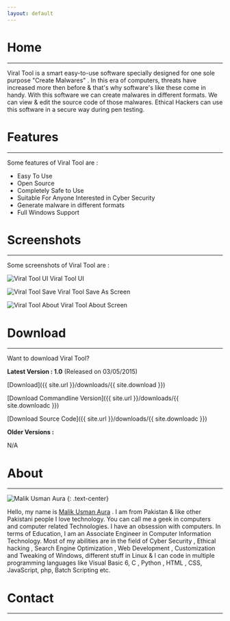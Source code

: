 ```yaml
---
layout: default
---
```


# [](#home)Home
* * *

Viral Tool is a smart easy-to-use software specially designed for one sole purpose "Create Malwares" . In this era of computers, threats have increased more then before & that's why software's like these come in handy. With this software we can create malwares in different formats. We can view & edit the source code of those malwares. Ethical Hackers can use this software in a secure way during pen testing.


# [](#features)Features
* * *

Some features of Viral Tool are : 

* Easy To Use
* Open Source
* Completely Safe to Use
* Suitable For Anyone Interested in Cyber Security
* Generate malware in different formats
* Full Windows Support


# [](#screenshots)Screenshots
* * *

Some screenshots of Viral Tool are :

![Viral Tool UI](/viral-tool-site/images/viraltool_1.png)
Viral Tool UI


![Viral Tool Save](/viral-tool-site/images/viraltool_2.png)
Viral Tool Save As Screen


![Viral Tool About](/viral-tool-site/images/viraltool_3.png)
Viral Tool About Screen


# [](#download)Download
* * *

Want to download Viral Tool?

**Latest Version : 1.0** (Released on  03/05/2015)

[Download]({{ site.url }}/downloads/{{ site.download }})

[Download Commandline Version]({{ site.url }}/downloads/{{ site.downloadc }})

[Download Source Code]({{ site.url }}/downloads/{{ site.downloadc }})

**Older Versions :**

N/A


# [](#about)About
* * *

![Malik Usman Aura](/viral-tool-site/images/malikusmanaura.jpg)
{: .text-center}

Hello, my name is [Malik Usman Aura](mailto:usmanaura47[at]gmsil[dot]com) . I am from Pakistan & like other Pakistani people I love technology. 
You can call me a geek in computers and computer related Technologies. I have an obsession with computers. 
In terms of Education, I am an Associate Engineer in Computer Information Technology. 
Most of my abilities are in the field of Cyber Security , Ethical hacking , Search Engine Optimization , Web Development , Customization and Tweaking of Windows, different stuff in Linux & I can code in multiple programming languages 
like Visual Basic 6, C , Python , HTML , CSS, JavaScript, php, Batch Scripting etc.


# [](#contact)Contact
* * *